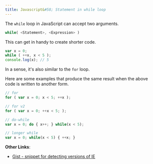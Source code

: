 ```yaml
---
title: Javascript&#58; Statement in while loop
---
```


The `while` loop in JavaScript can accept two arguments.

```js
while( <Statement>, <Expression> )
```

This can get in handy to create shorter code.

```js
var x = 0;
while ( ++x, x < 5 );
console.log(x); // 5
```

In a sense, it's also similar to the `for` loop.

Here are some examples that produce the same result when the above code is written to another form.

```js
// for 
for ( var x = 0; x < 5; ++x );

// for v2
for ( var x = 0; ++x < 5; );

// do-while
var x = 0; do { x++; } while(x < 5);

// longer while
var x = 0; while(x < 5) { ++x; }
```

**Other Links**:
- [Gist - snippet for detecting versions of IE](https://gist.github.com/padolsey/527683)
